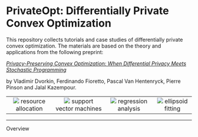 # PrivateOpt: Differentially Private Convex Optimization

This repository collects tutorials and case studies of differentially private convex optimization. The materials are based on the theory and applications from the following preprint:

[*Privacy-Preserving Convex Optimization: When Differential Privacy Meets Stochastic Programming*]()

by Vladimir Dvorkin, Ferdinando Fioretto, Pascal Van Hentenryck, Pierre Pinson and Jalal Kazempour. 

<table align="center">
    <tr>
        <td align="center"><img src="https://user-images.githubusercontent.com/31773955/184557633-4285460b-2437-4159-a38c-4891b268e62a.gif">
        resource allocation
        </td>
        <td align="center"><img src="https://user-images.githubusercontent.com/31773955/184557705-11c922f0-59b8-4ad9-bb97-80e31e34f8ab.gif">
        support vector machines
        </td>
        <td align="center"><img src="https://user-images.githubusercontent.com/31773955/184562910-a5d42118-e2db-49f3-bc1f-b794787bb38e.gif">
        regression analysis
        </td>
        <td align="center"><img src="https://user-images.githubusercontent.com/31773955/184562925-7d3a90d3-d134-4678-9ff2-b17857875233.gif">
        ellipsoid fitting
        </td>
    </tr>
</table>

***

Overview 
